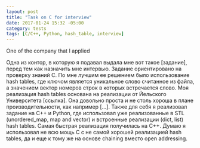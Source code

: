 ```yaml
---
layout: post
title: "Task on C for interview"
date: 2017-01-24 15:32 -05:00
category: tests
tags: [C/C++, Python, hash_table, interview]
---
```


One of the company that I applied

Одна из контор, в которую я подавал выдала мне вот такое [задание], перед тем как назначить мне интервью. Задание ориентировано на проверку знаний C.
По мне лучшим ее решением было использование hash tables, где ключом является уникальное слово считанное из файла, а значением вектор номеров строк в которых встречается слово.
Моя реализация hash tables основана на реализации от Йельского Университета [ссылка]. Она довольно проста и не столь хороша в плане производительности, как например [...].
Также для себя я реализовал задание на C++ и Python, где использовал уже реализованные в STL (unordered_map, map and vector) и встроенные реализации (dict, list) hash tables.
Самая быстрая реализация получилась на C++. 
Думаю я использовал не всю мощь C с не самой хорошей реализацией hash tables, да и еще к тому же на основе chaining вместо open addressing.